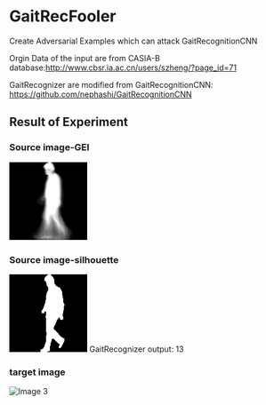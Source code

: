 # GaitRecFooler
Create Adversarial Examples which can attack GaitRecognitionCNN

Orgin Data of the input are from CASIA-B database:http://www.cbsr.ia.ac.cn/users/szheng/?page_id=71

GaitRecognizer are modified from GaitRecognitionCNN: https://github.com/nephashi/GaitRecognitionCNN

## Result of Experiment
### Source image-GEI
![Image 1](https://github.com/YifanPTAH/GaitRecFooler/blob/master/input/experiment-1/source/013-nm-04-090.png)
### Source image-silhouette
![Image 2](https://github.com/YifanPTAH/GaitRecFooler/blob/master/input/experiment-1/gif/source.gif)
GaitRecognizer output: 13
### target image
![Image 3]()



